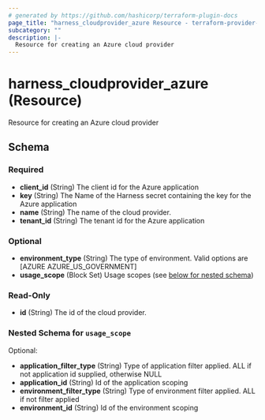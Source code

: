 ```yaml
---
# generated by https://github.com/hashicorp/terraform-plugin-docs
page_title: "harness_cloudprovider_azure Resource - terraform-provider-harness"
subcategory: ""
description: |-
  Resource for creating an Azure cloud provider
---
```


# harness_cloudprovider_azure (Resource)

Resource for creating an Azure cloud provider



<!-- schema generated by tfplugindocs -->
## Schema

### Required

- **client_id** (String) The client id for the Azure application
- **key** (String) The Name of the Harness secret containing the key for the Azure application
- **name** (String) The name of the cloud provider.
- **tenant_id** (String) The tenant id for the Azure application

### Optional

- **environment_type** (String) The type of environment. Valid options are [AZURE AZURE_US_GOVERNMENT]
- **usage_scope** (Block Set) Usage scopes (see [below for nested schema](#nestedblock--usage_scope))

### Read-Only

- **id** (String) The id of the cloud provider.

<a id="nestedblock--usage_scope"></a>
### Nested Schema for `usage_scope`

Optional:

- **application_filter_type** (String) Type of application filter applied. ALL if not application id supplied, otherwise NULL
- **application_id** (String) Id of the application scoping
- **environment_filter_type** (String) Type of environment filter applied. ALL if not filter applied
- **environment_id** (String) Id of the environment scoping


